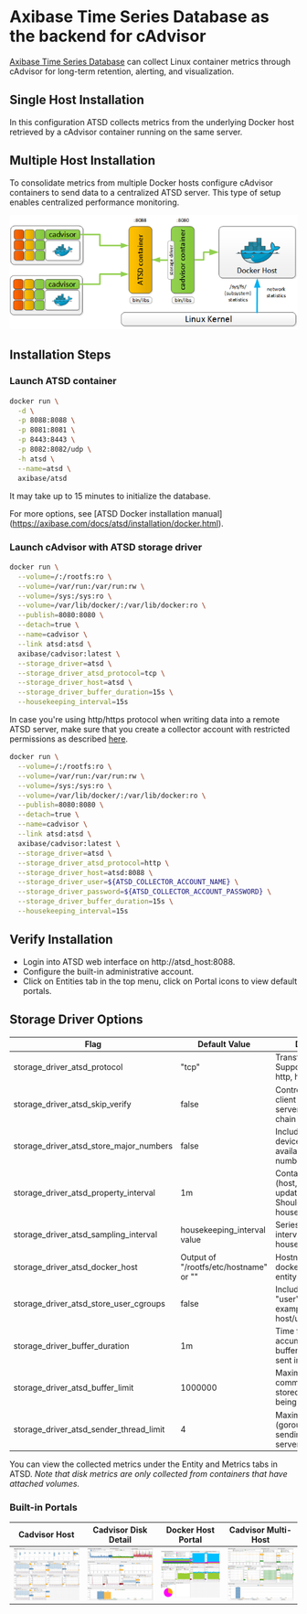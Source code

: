 # Axibase Time Series Database as the backend for cAdvisor

[Axibase Time Series Database](http://axibase.com/docs/atsd) can collect Linux container metrics through cAdvisor for 
long-term retention, alerting, and visualization.

## Single Host Installation

In this configuration ATSD collects metrics from the underlying Docker host retrieved by a cAdvisor container running 
on the same server.

## Multiple Host Installation

To consolidate metrics from multiple Docker hosts configure cAdvisor containers to send data to a centralized ATSD 
server. This type of setup enables centralized performance monitoring.

![Distributed Docker Infrastructure](./images/docker_distributed.png)

## Installation Steps

### Launch ATSD container

```bash
docker run \
  -d \
  -p 8088:8088 \
  -p 8081:8081 \
  -p 8443:8443 \
  -p 8082:8082/udp \
  -h atsd \
  --name=atsd \
  axibase/atsd
```

It may take up to 15 minutes to initialize the database.

For more options, see [ATSD Docker installation manual]
(https://axibase.com/docs/atsd/installation/docker.html).

### Launch cAdvisor with ATSD storage driver

```bash
docker run \
  --volume=/:/rootfs:ro \
  --volume=/var/run:/var/run:rw \
  --volume=/sys:/sys:ro \
  --volume=/var/lib/docker/:/var/lib/docker:ro \
  --publish=8080:8080 \
  --detach=true \
  --name=cadvisor \
  --link atsd:atsd \
  axibase/cadvisor:latest \
  --storage_driver=atsd \
  --storage_driver_atsd_protocol=tcp \
  --storage_driver_host=atsd \
  --storage_driver_buffer_duration=15s \
  --housekeeping_interval=15s 
```

In case you're using http/https protocol when writing data into a remote ATSD server, make sure that you create a 
collector account with restricted permissions as described 
[here](https://axibase.com/docs/atsd/administration/collector-account.html).

```bash
docker run \
  --volume=/:/rootfs:ro \
  --volume=/var/run:/var/run:rw \
  --volume=/sys:/sys:ro \
  --volume=/var/lib/docker/:/var/lib/docker:ro \
  --publish=8080:8080 \
  --detach=true \
  --name=cadvisor \
  --link atsd:atsd \
  axibase/cadvisor:latest \
  --storage_driver=atsd \
  --storage_driver_atsd_protocol=http \
  --storage_driver_host=atsd:8088 \
  --storage_driver_user=${ATSD_COLLECTOR_ACCOUNT_NAME} \
  --storage_driver_password=${ATSD_COLLECTOR_ACCOUNT_PASSWORD} \
  --storage_driver_buffer_duration=15s \
  --housekeeping_interval=15s
```

## Verify Installation

* Login into ATSD web interface on http://atsd_host:8088. 
* Configure the built-in administrative account.
* Click on Entities tab in the top menu, click on Portal icons to view default portals.

## Storage Driver Options

| **Flag**                                | **Default Value**                      | **Description**                                                                              |
| --------------------------------------- | -------------------------------------- | -------------------------------------------------------------------------------------------- |
| storage_driver_atsd_protocol            | "tcp"                                  | Transfer protocol. Supported protocols: http, https, udp, tcp                                |
| storage_driver_atsd_skip_verify         | false                                  | Controls whether a client verifies the server's certificate chain and host name              |
| storage_driver_atsd_store_major_numbers | false                                  | Include statistics for devices with all available major numbers                              |
| storage_driver_atsd_property_interval   | 1m                                     | Container property (host, id, namespace) update interval. Should be >= housekeeping_interval |
| storage_driver_atsd_sampling_interval   | housekeeping_interval value            | Series sampling interval. Should be >= housekeeping_interval                                 |
| storage_driver_atsd_docker_host         | Output of "/rootfs/etc/hostname" or "" | Hostname of the docker host, used as entity prefix                                           |
| storage_driver_atsd_store_user_cgroups  | false                                  | Include statistics for "user" cgroups (for example: docker-host/user.*)                      |
| storage_driver_buffer_duration          | 1m                                     | Time for which data is accumulated in a buffer before being sent into ATSD                   |
| storage_driver_atsd_buffer_limit        | 1000000                                | Maximum network command count stored in buffer before being sent into ATSD                   |
| storage_driver_atsd_sender_thread_limit | 4                                      | Maximum thread (goroutine) count sending data to ATSD server via tcp/udp                     |

You can view the collected metrics under the Entity and Metrics tabs in ATSD.
*Note that disk metrics are only collected from containers that have attached volumes.*

### Built-in Portals

| **Cadvisor Host**                                | **Cadvisor Disk Detail**                    | **Docker Host Portal**               | **Cadvisor Multi-Host**                    |
| ------------------------------------------------ | ------------------------------------------- | ------------------------------------ | ------------------------------------------ |
| ![](./images/container_disk_detail_portal.png) | ![](./images/container_overview_portal.png) | ![](./images/docker_host_portal.png) | ![](./images/docker_multi_host_portal.png) |
